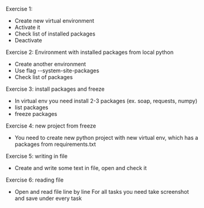 Exercise 1:
- Create new virtual environment
- Activate it
- Check list of installed packages
- Deactivate

Exercise 2: Environment with installed packages from local python
- Create another environment
- Use flag --system-site-packages
- Check list of packages

Exercise 3: install packages and freeze
- In virtual env you need install 2-3 packages (ex. soap, requests, numpy)
- list packages
- freeze packages

Exercise 4: new project from freeze
- You need to create new python project with new virtual env, which has a packages from
requirements.txt

Exercise 5: writing in file
- Create and write some text in file, open and check it

Exercise 6: reading file
- Open and read file line by line
For all tasks you need take screenshot and save under every task